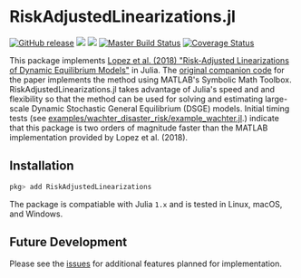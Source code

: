 # RiskAdjustedLinearizations.jl

[![GitHub release](https://img.shields.io/github/release/chenwilliam77/RiskAdjustedLinearizations.jl.svg)](https://github.com/chenwilliam77/RiskAdjustedLinearizations.jl/releases/latest)
[![](https://img.shields.io/badge/docs-stable-3f51b5.svg)](https://chenwilliam77.github.io/RiskAdjustedLinearizations.jl/dev)
[![](https://img.shields.io/badge/docs-latest-3f51b5.svg)](https://chenwilliam77.github.io/RiskAdjustedLinearizations.jl/dev)
[![Master Build Status](https://travis-ci.com/chenwilliam77/RiskAdjustedLinearizations.jl.svg?branch=master)](https://travis-ci.com/github/chenwilliam77/RiskAdjustedLinearizations.jl)
[![Coverage Status](https://coveralls.io/repos/github/chenwilliam77/RiskAdjustedLinearizations.jl/badge.svg?branch=master)](https://coveralls.io/github/chenwilliam77/RiskAdjustedLinearizations.jl?branch=master)

This package implements [Lopez et al. (2018) "Risk-Adjusted Linearizations of Dynamic Equilibrium Models"](https://ideas.repec.org/p/bfr/banfra/702.html) in Julia. The [original companion code](https://github.com/fvazquezgrande/gen_affine) for the paper implements the method using MATLAB's Symbolic Math Toolbox. RiskAdjustedLinearizations.jl takes advantage of Julia's speed and and flexibility so that the method can be used for solving and estimating large-scale Dynamic Stochastic General Equilibrium (DSGE) models. Initial timing tests (see [examples/wachter_disaster_risk/example_wachter.jl](https://github.com/chenwilliam77/RiskAdjustedLinearizations/tree/master/examples/wachter_disaster_risk/example_wachter.jl).) indicate that this package is two orders of magnitude faster than the MATLAB implementation provided by Lopez et al. (2018).

## Installation

```julia
pkg> add RiskAdjustedLinearizations
```

The package is compatiable with Julia `1.x` and is tested in Linux, macOS, and Windows.


## Future Development

Please see the [issues](https://github.com/chenwilliam77/RiskAdjustedLinearizations/issues) for additional features planned for implementation.
